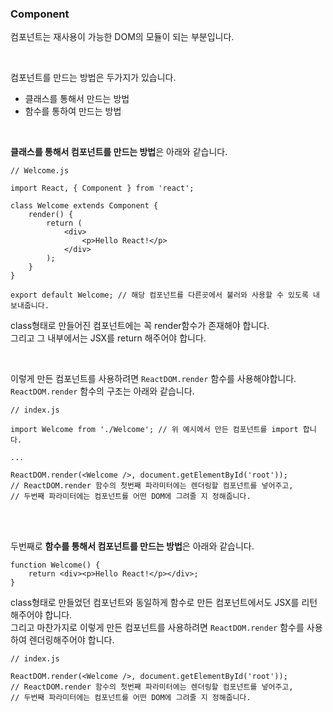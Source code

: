 ### Component

컴포넌트는 재사용이 가능한 DOM의 모듈이 되는 부분입니다. <br>

<br>

컴포넌트를 만드는 방법은 두가지가 있습니다. <br>

- 클래스를 통해서 만드는 방법
- 함수를 통하여 만드는 방법

<br>

<b>클래스를 통해서 컴포넌트를 만드는 방법</b>은 아래와 같습니다. <br>

```
// Welcome.js

import React, { Component } from 'react';

class Welcome extends Component {
    render() {
        return (
            <div>
                <p>Hello React!</p>
            </div>
        );
    }
}

export default Welcome; // 해당 컴포넌트를 다른곳에서 불러와 사용할 수 있도록 내보내줍니다.
```

class형태로 만들어진 컴포넌트에는 꼭 render함수가 존재해야 합니다. <br>
그리고 그 내부에서는 JSX를 return 해주어야 합니다. <br>

<br>

이렇게 만든 컴포넌트를 사용하려면 <code>ReactDOM.render</code> 함수를 사용해야합니다. <br>
<code>ReactDOM.render</code> 함수의 구조는 아래와 같습니다. <br>

```
// index.js

import Welcome from './Welcome'; // 위 예시에서 만든 컴포넌트를 import 합니다.

...

ReactDOM.render(<Welcome />, document.getElementById('root'));
// ReactDOM.render 함수의 첫번째 파라미터에는 렌더링할 컴포넌트를 넣어주고,
// 두번째 파라미터에는 컴포넌트를 어떤 DOM에 그려줄 지 정해줍니다.
```

<br><br>

두번째로 <b>함수를 통해서 컴포넌트를 만드는 방법</b>은 아래와 같습니다. <br>

```
function Welcome() {
    return <div><p>Hello React!</p></div>;
}
```

class형태로 만들었던 컴포넌트와 동일하게 함수로 만든 컴포넌트에서도 JSX를 리턴해주어야 합니다. <br>
그리고 마찬가지로 이렇게 만든 컴포넌트를 사용하려면 <code>ReactDOM.render</code> 함수를 사용하여 렌더링해주어야 합니다. <br>

```
// index.js

ReactDOM.render(<Welcome />, document.getElementById('root'));
// ReactDOM.render 함수의 첫번째 파라미터에는 렌더링할 컴포넌트를 넣어주고,
// 두번째 파라미터에는 컴포넌트를 어떤 DOM에 그려줄 지 정해줍니다.
```